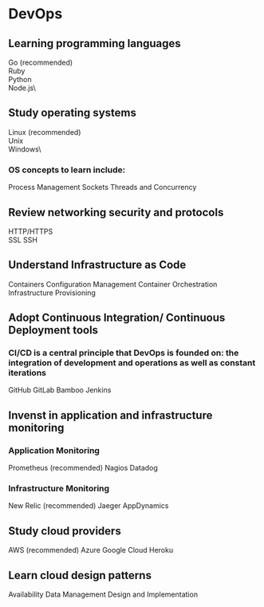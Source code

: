 # DevOps

## Learning programming languages
Go (recommended)\
Ruby\
Python\
Node.js\
## Study operating systems
Linux (recommended)\
Unix\
Windows\
### OS concepts to learn include:
Process Management
Sockets
Threads and Concurrency

## Review networking security and protocols
HTTP/HTTPS  
SSL 
SSH

## Understand Infrastructure as Code
Containers
Configuration Management
Container Orchestration
Infrastructure Provisioning

## Adopt Continuous Integration/ Continuous Deployment tools
### CI/CD is a central principle that DevOps is founded on: the integration of development and operations as well as constant iterations
GitHub 
GitLab
Bamboo
Jenkins

## Invenst in application and infrastructure monitoring
### Application Monitoring
Prometheus (recommended)
Nagios
Datadog
### Infrastructure Monitoring
New Relic (recommended)
Jaeger
AppDynamics

## Study cloud providers
AWS (recommended)
Azure
Google Cloud
Heroku

## Learn cloud design patterns
Availability
Data Management
Design and Implementation
